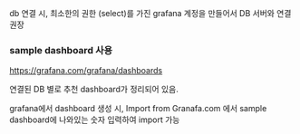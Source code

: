 

db 연결 시, 최소한의 권한 (select)를 가진 grafana 계정을 만들어서 DB 서버와 연결 권장



### sample dashboard 사용

https://grafana.com/grafana/dashboards

연결된 DB 별로 추천 dashboard가 정리되어 있음.

grafana에서 dashboard 생성 시, Import from Granafa.com 에서 sample dashboard에 나와있는 숫자 입력하여 import 가능